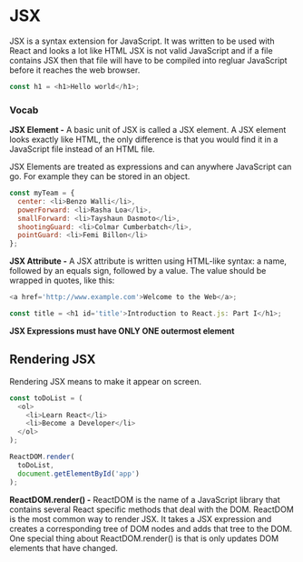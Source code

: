 # JSX
JSX is a syntax extension for JavaScript. It was written to be used with React and looks a lot like HTML
JSX is not valid JavaScript and if a file contains JSX then that file will have to be compiled into
regluar JavaScript before it reaches the web browser.

``` JavaScript
const h1 = <h1>Hello world</h1>;
```

### Vocab
**JSX Element -** A basic unit of JSX is called a JSX element. A JSX element looks exactly like HTML, the only difference is that you would find it in a JavaScript file
instead of an HTML file.

JSX Elements are treated as expressions and can anywhere JavaScript can go. For example they can be stored in an object.

``` JavaScript
const myTeam = {
  center: <li>Benzo Walli</li>,
  powerForward: <li>Rasha Loa</li>,
  smallForward: <li>Tayshaun Dasmoto</li>,
  shootingGuard: <li>Colmar Cumberbatch</li>,
  pointGuard: <li>Femi Billon</li>
};
```
**JSX Attribute -** A JSX attribute is written using HTML-like syntax: a name, followed by an equals sign, followed by a value.
The value should be wrapped in quotes, like this:

``` JavaScript
<a href='http://www.example.com'>Welcome to the Web</a>;

const title = <h1 id='title'>Introduction to React.js: Part I</h1>;
```

**JSX Expressions must have ONLY ONE outermost element**

## Rendering JSX
Rendering JSX means to make it appear on screen.

``` JavaScript
const toDoList = (
  <ol>
    <li>Learn React</li>
    <li>Become a Developer</li>
  </ol>
);

ReactDOM.render(
  toDoList,
  document.getElementById('app')
);
```
**ReactDOM.render() -** ReactDOM is the name of a JavaScript library that contains several React
specific methods that deal with the DOM. ReactDOM is the most common way to render JSX. It takes a JSX
expression and creates a corresponding tree of DOM nodes and adds that tree to the DOM. One special thing about
ReactDOM.render() is that is only updates DOM elements that have changed. 
